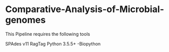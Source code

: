 # Comparative-Analysis-of-Microbial-genomes


This Pipeline requires the following tools

SPAdes v11
RagTag
Python 3.5.5+
  -Biopython
